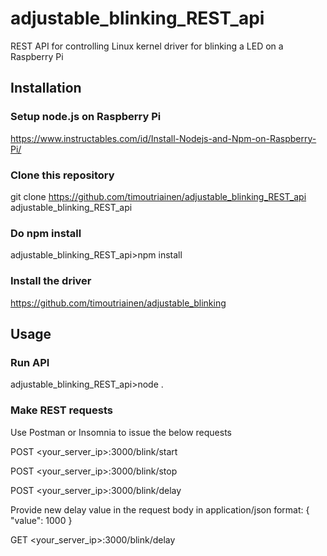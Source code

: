 # adjustable_blinking_REST_api
REST API for controlling Linux kernel driver for blinking a LED on a Raspberry Pi

## Installation

### Setup node.js on Raspberry Pi
https://www.instructables.com/id/Install-Nodejs-and-Npm-on-Raspberry-Pi/

### Clone this repository
git clone https://github.com/timoutriainen/adjustable_blinking_REST_api adjustable_blinking_REST_api 

### Do npm install
adjustable_blinking_REST_api>npm install

### Install the driver
https://github.com/timoutriainen/adjustable_blinking

## Usage

### Run API
adjustable_blinking_REST_api>node .

### Make REST requests
Use Postman or Insomnia to issue the below requests

POST <your_server_ip>:3000/blink/start

POST <your_server_ip>:3000/blink/stop

POST <your_server_ip>:3000/blink/delay 

Provide new delay value in the request body in application/json format:
{
	"value": 1000
}

GET <your_server_ip>:3000/blink/delay
